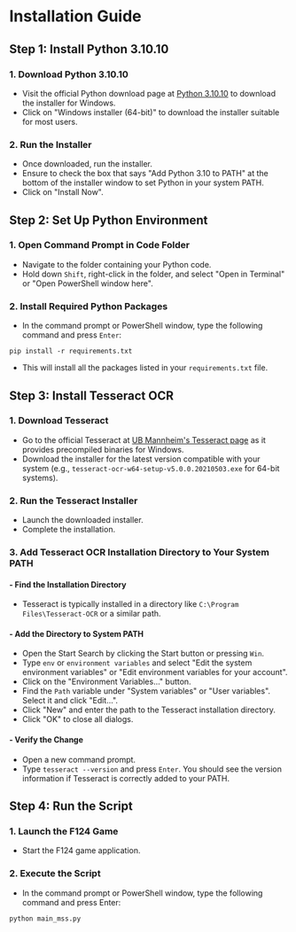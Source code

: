 # Installation Guide

## Step 1: Install Python 3.10.10
### 1. Download Python 3.10.10
- Visit the official Python download page at [Python 3.10.10](https://www.python.org/downloads/release/python-31010/) to download the installer for Windows.
- Click on "Windows installer (64-bit)" to download the installer suitable for most users.

### 2. Run the Installer
- Once downloaded, run the installer.
- Ensure to check the box that says "Add Python 3.10 to PATH" at the bottom of the installer window to set Python in your system PATH.
- Click on "Install Now".

## Step 2: Set Up Python Environment
### 1. Open Command Prompt in Code Folder
- Navigate to the folder containing your Python code.
- Hold down `Shift`, right-click in the folder, and select "Open in Terminal" or "Open PowerShell window here".

### 2. Install Required Python Packages
- In the command prompt or PowerShell window, type the following command and press `Enter`:
```
pip install -r requirements.txt
```
- This will install all the packages listed in your `requirements.txt` file.

## Step 3: Install Tesseract OCR
### 1. Download Tesseract
- Go to the official Tesseract at [UB Mannheim's Tesseract page](https://github.com/UB-Mannheim/tesseract/wiki) as it provides precompiled binaries for Windows.
- Download the installer for the latest version compatible with your system (e.g., `tesseract-ocr-w64-setup-v5.0.0.20210503.exe` for 64-bit systems).

### 2. Run the Tesseract Installer
- Launch the downloaded installer.
- Complete the installation.

### 3. Add Tesseract OCR Installation Directory to Your System PATH
#### - Find the Installation Directory
- Tesseract is typically installed in a directory like `C:\Program Files\Tesseract-OCR` or a similar path.

#### - Add the Directory to System PATH
- Open the Start Search by clicking the Start button or pressing `Win`.
- Type `env` or `environment variables` and select "Edit the system environment variables" or "Edit environment variables for your account".
- Click on the "Environment Variables..." button.
- Find the `Path` variable under "System variables" or "User variables". Select it and click "Edit...".
- Click "New" and enter the path to the Tesseract installation directory.
- Click "OK" to close all dialogs.

#### - Verify the Change
- Open a new command prompt.
- Type `tesseract --version` and press `Enter`. You should see the version information if Tesseract is correctly added to your PATH.

## Step 4: Run the Script
### 1. Launch the F124 Game
- Start the F124 game application.

### 2. Execute the Script
- In the command prompt or PowerShell window, type the following command and press Enter:
```
python main_mss.py
```
